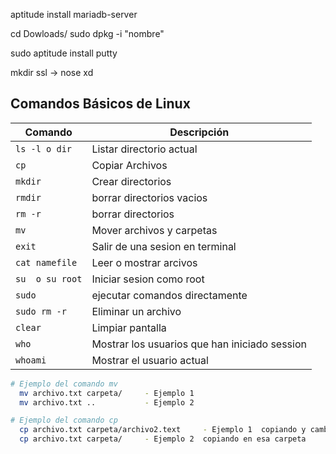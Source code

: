 
aptitude install mariadb-server

cd Dowloads/
sudo dpkg -i "nombre"

sudo aptitude install putty


mkdir ssl -> nose xd




## Comandos Básicos de Linux


| Comando | Descripción |
| - | - |
`ls -l o dir ` | Listar directorio actual
`cp` | Copiar Archivos
`mkdir` | Crear directorios
`rmdir` | borrar directorios vacios
`rm -r` | borrar directorios 
`mv ` | Mover archivos y carpetas
`exit ` | Salir de una sesion en terminal
`cat namefile` | Leer o mostrar arcivos
`su  o su root` | Iniciar sesion como root
`sudo` | ejecutar comandos directamente
`sudo rm -r`  | Eliminar un archivo
`clear`  | Limpiar pantalla
`who`  | Mostrar los usuarios que han iniciado session
`whoami`  | Mostrar el usuario actual


```sh
# Ejemplo del comando mv
  mv archivo.txt carpeta/     - Ejemplo 1
  mv archivo.txt ..           - Ejemplo 2
```


```sh
# Ejemplo del comando cp
  cp archivo.txt carpeta/archivo2.text     - Ejemplo 1  copiando y cambiando de nombre  en esa carpeta
  cp archivo.txt carpeta/     - Ejemplo 2  copiando en esa carpeta
```
